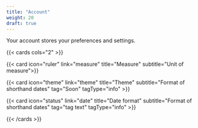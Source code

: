 ```yaml
---
title: "Account"
weight: 20
draft: true
---
```


Your account stores your preferences and settings.

{{< cards cols="2" >}}

{{< card icon="ruler" link="measure"  title="Measure" subtitle="Unit of measure">}}

{{< card icon="theme" link="theme"  title="Theme" subtitle="Format of shorthand dates" tag="Soon" tagType="info" >}}

{{< card icon="status" link="date"  title="Date format" subtitle="Format of shorthand dates" tag="tag text" tagType="info" >}}


{{< /cards >}}
